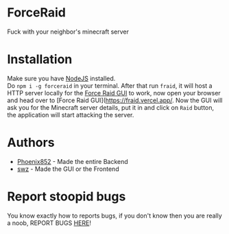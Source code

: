 # ForceRaid
Fuck with your neighbor's minecraft server
# Installation
Make sure you have [NodeJS](https://nodejs.org/) installed.  
Do `npm i -g forceraid` in your terminal. After that run `fraid`, it will host a HTTP server locally for the [Force Raid GUI](https://fraid.vercel.app/) to work, now open your browser and head over to [Force Raid GUI](https://fraid.vercel.app/. Now the GUI will ask you for the Minecraft server details, put it in and click on `Raid` button, the application will start attacking the server.
# Authors
* [Phoenix852](https://github.com/m-Phoenix852) - Made the entire Backend
* [swz](https://swz.works) - Made the GUI or the Frontend
# Report stoopid bugs
You know exactly how to reports bugs, if you don't know then you are really a noob, REPORT BUGS [HERE](https://github.com/m-Phoenix852/ForceRaid/issues/)!